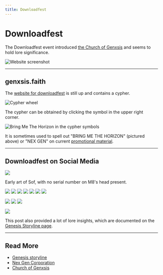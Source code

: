```yaml
---
title: Downloadfest
---
```

# Downloadfest

The Downloadfest event introduced [the Church of Genxsis](church) and  seems to hold lore significance.

![Website screenshot](../../Resources/lore/genxsis.faith/genxsis_faith.png)

---

## genxsis.faith

The [website for downloadfest](https://www.genxsis.faith/) is still up and  contains a cypher.

![Cypher wheel](../../Resources/lore/genxsis.faith/cypher.png)

The cypher can be obtained by clicking the symbol in the upper right corner.

![Bring Me The Horizon in the cypher symbols](../../Resources/other-webpages/bmth_cypher.png)

It is sometimes used to spell out "BRING ME THE HORIZON" (pictured above) or "NEX GEN" on  current [promotional material](../socials).

---

## Downloadfest on Social Media

![](../../Resources/lore/downloadfest/downloadfest_noserialno.jpg)

Early art of Sof, with no serial number on M8's head present.

![](../../Resources/lore/downloadfest/insta_downloadfest1.jpg) ![](../../Resources/lore/downloadfest/insta_downloadfest2.jpg) ![](../../Resources/lore/downloadfest/insta_downloadfest3.jpg) ![](../../Resources/lore/downloadfest/insta_downloadfest_4.jpg) ![](../../Resources/lore/downloadfest/insta_downloadfest5.jpg) ![](../../Resources/lore/downloadfest/insta_downloadfest6.jpg) ![](../../Resources/lore/downloadfest/insta_downloadfest7.jpg)

![](../../Resources/lore/downloadfest/insta_downloadfest_dancers.jpg) ![](../../Resources/lore/downloadfest/insta_downloadfest_dancer_picture.jpg) ![](../../Resources/lore/downloadfest/eve_art_downloadfest.jpg)

![](../../Resources/lore/downloadfest/insta_downloadfest_genesisstoryline.jpg)

This post also provided a lot of lore insights, which are documented on the  [Genesis Storyline page](genesis-storyline).

---

## Read More

* [Genesis storyline](genesis-storyline)
* [Nex Gen Corporation](./nex-gen-corporation)
* [Church of Genxsis](church)

&nbsp;